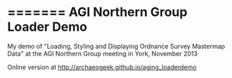 
=======
AGI Northern Group Loader Demo
================

My demo of "Loading, Styling and Displaying Ordnance Survey Mastermap Data" at the AGI Northern Group meeting in York, November 2013

Online version at http://archaeogeek.github.io/aging_loaderdemo

